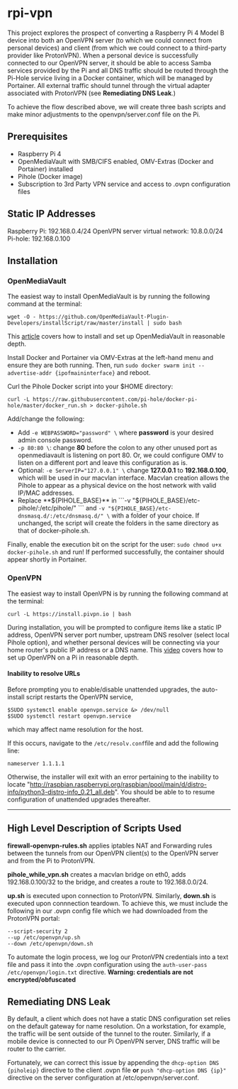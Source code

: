 # rpi-vpn


This project explores the prospect of converting a Raspberry Pi 4 Model B device into both an OpenVPN server (to which we could connect from personal devices) and client (from which we could connect to a third-party provider like ProtonVPN). When a personal device is successfully connected to our OpenVPN server, it should be able to access Samba services provided by the Pi and all DNS traffic should be routed through the Pi-Hole service living in a Docker container, which will be managed by Portainer. All external traffic should tunnel through the virtual adapter associated with ProtonVPN (see **Remediating DNS Leak**.)

To achieve the flow described above, we will create three bash scripts and make minor adjustments to the openvpn/server.conf file on the Pi.

## Prerequisites

- Raspberry Pi 4
- OpenMediaVault with SMB/CIFS enabled, OMV-Extras (Docker and Portainer) installed
- Pihole (Docker image)
- Subscription to 3rd Party VPN service and access to .ovpn configuration files

## Static IP Addresses

Raspberry Pi: 192.168.0.4/24
OpenVPN server virtual network: 10.8.0.0/24
Pi-hole: 192.168.0.100

## Installation

### OpenMediaVault

The easiest way to install OpenMediaVault is by running the following command at the terminal:
```
wget -O - https://github.com/OpenMediaVault-Plugin-Developers/installScript/raw/master/install | sudo bash
```
This [article](https://dbtechreviews.com/2019/12/how-to-install-openmediavault-on-raspberry-pi-4/) covers how to install and set up OpenMediaVault in reasonable depth.

Install Docker and Portainer via OMV-Extras at the left-hand menu and ensure they are both running. Then, run ```sudo docker swarm init --advertise-addr {ipofmaininterface}``` and reboot.

Curl the Pihole Docker script into your $HOME directory:

```
curl -L https://raw.githubusercontent.com/pi-hole/docker-pi-hole/master/docker_run.sh > docker-pihole.sh
```
Add/change the following:

- Add ```-e WEBPASSWORD="password" \``` where **password** is your desired admin console password.
- ```-p 80:80 \```: change **80** before the colon to any other unused port as openmediavault is listening on port 80. Or, we could configure OMV to listen on a different port and leave this configuration as is.
- Optional: ```-e ServerIP="127.0.0.1" \``` change **127.0.0.1** to **192.168.0.100**, which will be used in our macvlan interface. Macvlan creation allows the Pihole to appear as a physical device on the host network with valid IP/MAC addresses.
- Replace **${PIHOLE_BASE}** in ```-v "${PIHOLE_BASE}/etc-pihole/:/etc/pihole/" \``` and ```-v "${PIHOLE_BASE}/etc-dnsmasq.d/:/etc/dnsmasq.d/" \``` with a folder of your choice. If unchanged, the script will create the folders in the same directory as that of docker-pihole.sh.

Finally, enable the execution bit on the script for the user: ```sudo chmod u+x docker-pihole.sh``` and run! If performed successfully, the container should appear shortly in Portainer.

### OpenVPN

The easiest way to install OpenVPN is by running the following command at the terminal:
```
curl -L https://install.pivpn.io | bash
```
During installation, you will be prompted to configure items like a static IP address, OpenVPN server port number, upstream DNS resolver (select local Pihole option), and whether personal devices will be connecting via your home router's public IP address or a DNS name. This [video](https://www.youtube.com/watch?v=15VjDVCISj0) covers how to set up OpenVPN on a Pi in reasonable depth.

#### Inability to resolve URLs

Before prompting you to enable/disable unattended upgrades, the auto-install script restarts the OpenVPN service,
```
$SUDO systemctl enable openvpn.service &> /dev/null
$SUDO systemctl restart openvpn.service
```
which may affect name resolution for the host.

If this occurs, navigate to the ```/etc/resolv.conf```file and add the following line:
```
nameserver 1.1.1.1
```
Otherwise, the installer will exit with an error pertaining to the inability to locate "http://raspbian.raspberrypi.org/raspbian/pool/main/d/distro-info/python3-distro-info_0.21_all.deb". You should be able to to resume configuration of unattended upgrades thereafter.

----

## High Level Description of Scripts Used

**firewall-openvpn-rules.sh** applies iptables NAT and Forwarding rules between the tunnels from our OpenVPN client(s) to the OpenVPN server and from the Pi to ProtonVPN.

**pihole_while_vpn.sh** creates a macvlan bridge on eth0, adds 192.168.0.100/32 to the bridge, and creates a route to 192.168.0.0/24.

**up.sh** is executed upon connection to ProtonVPN. Similarly, **down.sh** is executed upon connnection teardown. To achieve this, we must include the following in our .ovpn config file which we had downloaded from the ProtonVPN portal:
```
--script-security 2
--up /etc/openvpn/up.sh
--down /etc/openvpn/down.sh
```

To automate the login process, we log our ProtonVPN credentials into a text file and pass it into the .ovpn configuration using the ```auth-user-pass /etc/openvpn/login.txt``` directive. **Warning: credentials are not encrypted/obfuscated**

## Remediating DNS Leak

By default, a client which does not have a static DNS configuration set relies on the default gateway for name resolution. On a workstation, for example, the traffic will be sent outside of the tunnel to the router. Similarly, if a mobile device is connected to our Pi OpenVPN server, DNS traffic will be router to the carrier. 

Fortunately, we can correct this issue by appending the ```dhcp-option DNS {piholeip}``` directive to the client .ovpn file **or** ```push "dhcp-option DNS {ip}"``` directive on the server configuration at /etc/openvpn/server.conf.
